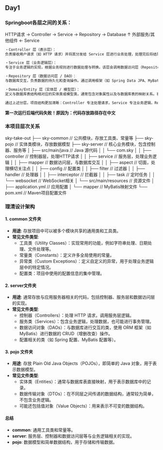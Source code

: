 
## Day1

### Springboot各层之间的关系：

HTTP请求 → Controller → Service → Repository → Database
                         ↑
外部服务/其他组件 ← Service

```Markdown
・Controller 层（表示层）：  
负责接收用户请求（如 HTTP 请求）并将其分发给 Service 层进行业务处理，处理完后将结果返回给用户。该层主要关注请求的解析和响应格式的封装。

・Service 层（业务逻辑层）：  
专注于业务逻辑的实现，根据业务规则进行数据处理与转换。该层会调用数据访问层（Repository 层）进行持久化相关操作，并可能整合其他第三方服务或组件，实现整体的业务流程。

・Repository 层（数据访问层 / DAO）：  
与数据库交互，负责数据的持久化和查询操作。通过调用框架（如 Spring Data JPA、MyBatis 等）提供的接口或自定义方法，对数据库进行增删改查等操作。

・Domain/Entity 层（实体层 / 模型层）：  
定义与数据库表结构相对应的实体类或模型类，通常包含对象属性以及与数据库表的映射关系。有时也会将数据的验证或简单的逻辑方法放到实体中，以保持模型与业务概念的一致性。

通过上述分层，项目结构更加清晰：Controller 专注处理请求，Service 专注业务逻辑，Repository 与数据库打交道，而实体层定义核心数据结构，从而实现低耦合、高内聚的开发目标。
```

**第一次运行后端代码失败！原因为：代码存放路径存在中文**

### 本项目层次关系
sky-take-out
├── sky-common            // 公共模块，存放工具类、常量等
├── sky-pojo              // 实体类模块，存放数据模型
├── sky-server            // 核心业务模块，包含控制器、服务等
│   ├── src/main/java     // Java 源代码
│   │   └── com.sky
│   │       ├── controller    // 控制器层，处理HTTP请求
│   │       ├── service       // 服务层，处理业务逻辑
│   │       ├── mapper        // 数据访问层，与数据库交互
│   │       ├── aspect        // 切面，处理横切关注点
│   │       ├── config        // 配置类
│   │       ├── filter        // 过滤器
│   │       ├── handler       // 处理器
│   │       ├── interceptor   // 拦截器
│   │       ├── task          // 定时任务
│   │       └── websocket     // WebSocket相关
│   └── src/main/resources    // 资源文件
│       ├── application.yml   // 应用配置
│       └── mapper            // MyBatis映射文件
└── pom.xml                   // Maven项目配置文件

### 理清设计架构

#### 1. common 文件夹

- **用途**: 存放项目中可以被多个模块共享的通用类和工具类。
- **常见文件类型**:
    - 工具类（Utility Classes）：实现常用的功能，例如字符串处理、日期处理、文件处理等。
    - 常量类（Constants）：定义许多全局使用的常量。
    - 异常类（Custom Exceptions）：定义自定义的异常，用于处理业务逻辑层中的特定情况。
    - 配置类：项目中使用的配置信息的集中管理。

#### 2. server文件夹

- **用途**: 通常存放与应用服务器相关的代码，包括控制器、服务层和数据访问层的实现。
- **常见文件类型**:
    - 控制器（Controllers）：处理 HTTP 请求，调用服务层逻辑。
    - 服务类（Services）：包含业务逻辑，处理数据，也可能进行事务管理。
    - 数据访问对象（DAOs）：与数据库进行交互的类，使用 ORM 框架（如 MyBatis）进行数据的 CRUD（增删改查）操作。
    - 配置相关的类（如 Spring 配置、MyBatis 配置等）。

#### 3. pojo 文件夹

- **用途**: 存放 Plain Old Java Objects（POJOs），即简单的 Java 对象，用于表示数据模型。
- **常见文件类型**:
    - 实体类（Entities）：通常与数据库表直接映射，用于表示数据库中的记录。
    - 数据传输对象（DTOs）：在不同层之间传递的数据结构，通常较为简单，不包含业务逻辑。
    - 可能还包括值对象（Value Objects）：用来表示不可变的数据结构。

#### 总结

- **common**: 通用工具类和常量等。
- **server**: 服务层、控制器和数据访问层等与业务逻辑相关的实现。
- **pojo**: 数据模型和简单数据结构，用于存储和传输数据。